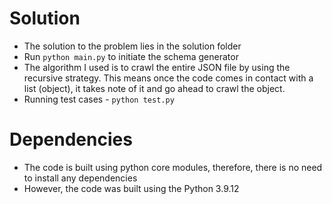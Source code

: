 # Solution 

- The solution to the problem lies in the solution folder
- Run `python main.py` to initiate the schema generator
- The algorithm I used is to crawl the entire JSON file by using the recursive strategy. This means once the code comes in contact with a list (object), it takes note of it and go ahead to crawl the object.
- Running test cases - `python test.py`

# Dependencies 
- The code is built using python core modules, therefore, there is no need to install any dependencies
- However, the code was built using the Python 3.9.12 


